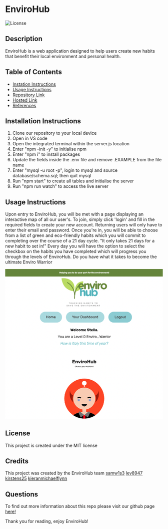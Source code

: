 # EnviroHub

![License](https://img.shields.io/badge/License-MIT-blue)

## Description
EnviroHub is a web application designed to help users create new habits that benefit their local environment and personal health.
## Table of Contents
- [Instation Instructions](#installation-instructions)
- [Usage Instructions](#usage-instructions)
- [Repository Link](#repository-link)
- [Hosted Link](#hosted-link) 
- [References](#references)

## Installation Instructions
 1. Clone our repository to your local device
 2. Open in VS code
 3. Open the integrated terminal within the server.js location
 4. Enter "npm -init -y" to initialise npm
 5. Enter "npm i" to install packages
 6. Update the fields inside the .env file and remove .EXAMPLE from the file name
 7. Enter "mysql -u root -p", login to mysql and source database/schema.sql; then quit mysql
 8. Run "npm start" to create all tables and initialise the server
 9. Run "npm run watch" to access the live server
 


## Usage Instructions

Upon entry to EnviroHub, you will be met with a page displaying an interactive map of all our user's. To join, simply click 'login' and fill in the required fields to create your new account. Returning users will only have to enter their email and password. Once you're in, you will be able to choose from a list of green and eco-friendly habits which you will commit to completing over the course of a 21 day cycle. "It only takes 21 days for a new habit to set in!" Every day you will have the option to select the checkbox on the habits you have completed which will progress you through the levels of EnviroHub. Do you have what it takes to become the ultimate Enviro Warrior


![EnviroHub Demo](./public/images/demo.png)

## License
This project is created under the MIT license

## Credits
This project was created by the EnviroHub team
[samw1s3](https://github.com/samw1s3)
[lev8947](https://github.com/lev8947)
[kirstens25](https://github.com/kirstens25)
[kieranmichaelflynn](https://github.com/kieranmichaelflynn)

## Questions
To find out more information about this repo please visit our github page [here!](https://github.com/lev8947/Technicolor-Project-2.git)

Thank you for reading, enjoy EnviroHub!
